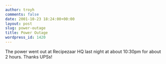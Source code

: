 ```yaml
---
author: troyh
comments: false
date: 2001-10-23 18:24:00+00:00
layout: post
slug: power-outage
title: Power Outage
wordpress_id: 1420
---
```


The power went out at Recipezaar HQ last night at about 10:30pm for about 2 hours. Thanks UPSs!
